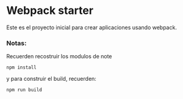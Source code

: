 # Webpack starter

Este es el proyecto inicial para crear aplicaciones usando webpack.

### Notas:
Recuerden recostruir los modulos de note
```
npm install
```

y para construir el build, recuerden:
```
npm run build
```
